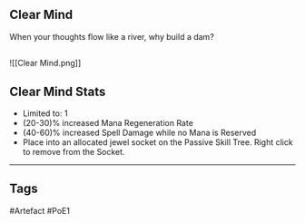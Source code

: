 ## Clear Mind
When your thoughts flow like a river, why build a dam?
##
![[Clear Mind.png]]
## Clear Mind Stats
- Limited to: 1
- (20-30)% increased Mana Regeneration Rate
- (40-60)% increased Spell Damage while no Mana is Reserved
- Place into an allocated jewel socket on the Passive Skill Tree. Right click to remove from the Socket.


---
## Tags
#Artefact
#PoE1